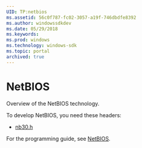 ```yaml
---
UID: TP:netbios
ms.assetid: 56c0f787-fc02-3057-a19f-746dbdfe8392
ms.author: windowssdkdev
ms.date: 05/29/2018
ms.keywords: 
ms.prod: windows
ms.technology: windows-sdk
ms.topic: portal
archived: true
---
```


# NetBIOS



Overview of the NetBIOS technology.

To develop NetBIOS, you need these headers:

 * [nb30.h](..\nb30\index.md)

For the programming guide, see [NetBIOS](/previous-versions/windows/desktop/netbios).
